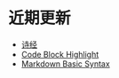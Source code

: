 # 近期更新

- [诗经](https://github.com/toFrankie/github-blogger-test/issues/11)
- [Code Block Highlight](https://github.com/toFrankie/github-blogger-test/issues/10)
- [Markdown Basic Syntax](https://github.com/toFrankie/github-blogger-test/issues/1)